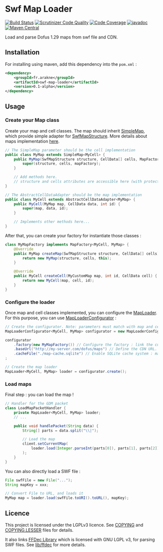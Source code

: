 # Swf Map Loader
[![Build Status](https://scrutinizer-ci.com/g/Arakne/SwfMapLoader/badges/build.png?b=master)](https://scrutinizer-ci.com/g/Arakne/SwfMapLoader/build-status/master) [![Scrutinizer Code Quality](https://scrutinizer-ci.com/g/Arakne/SwfMapLoader/badges/quality-score.png?b=master)](https://scrutinizer-ci.com/g/Arakne/SwfMapLoader/?branch=master) [![Code Coverage](https://scrutinizer-ci.com/g/Arakne/SwfMapLoader/badges/coverage.png?b=master)](https://scrutinizer-ci.com/g/Arakne/SwfMapLoader/?branch=master) [![javadoc](https://javadoc.io/badge2/fr.arakne/swf-map-loader/javadoc.svg)](https://javadoc.io/doc/fr.arakne/swf-map-loader) [![Maven Central](https://img.shields.io/maven-central/v/fr.arakne/swf-map-loader)](https://search.maven.org/artifact/fr.arakne/swf-map-loader) 
 
Load and parse Dofus 1.29 maps from swf file and CDN.

## Installation

For installing using maven, add this dependency into the `pom.xml` :

```xml
<dependency>
    <groupId>fr.arakne</groupId>
    <artifactId>swf-map-loader</artifactId>
    <version>0.1-alpha</version>
</dependency>
```

## Usage

### Create your Map class

Create your map and cell classes. The map should inherit [SimpleMap](src/main/java/fr/arakne/swfmaploader/map/SimpleMap.java), which provide simple adapter for [SwfMapStructure](src/main/java/fr/arakne/swfmaploader/swf/SwfMapStructure.java).
More details about maps implementation [here](https://github.com/Arakne/ArakneUtils/tree/master/arakne-map#map-implementation).

```java
// The SimpleMap parameter should be the cell implementation
public class MyMap extends SimpleMap<MyCell> {
    public MyMap(SwfMapStructure structure, CellData[] cells, MapFactory<MyCell, MyMap> mapFactory) {
        super(structure, cells, mapFactory);
    }

    // Add methods here.
    // structure and cells attributes are accessible here (with protected access)
}

// The AbstractCellDataAdapter should be the map implementation
public class MyCell extends AbstractCellDataAdapter<MyMap> {
    public MyCell(MyMap map, CellData data, int id) {
        super(map, data, id);
    }

    // Implements other methods here...
}
```

After that, you can create your factory for instantiate those classes :

```java
class MyMapFactory implements MapFactory<MyCell, MyMap> {
    @Override
    public MyMap createMap(SwfMapStructure structure, CellData[] cells) {
        return new MyMap(structure, cells, this);
    }

    @Override
    public MyCell createCell(MyCustomMap map, int id, CellData cell) {
        return new MyCell(map, cell, id);
    }
}
```

### Configure the loader

Once map and cell classes implemented, you can configure the [MapLoader](src/main/java/fr/arakne/swfmaploader/MapLoader.java).
For this purpose, you can use [MapLoaderConfigurator](src/main/java/fr/arakne/swfmaploader/MapLoaderConfigurator.java) :

```java
// Create the configurator. Note: parameters must match with map and cell implementations
MapLoaderConfigurator<MyCell, MyMap> configurator = new MapLoaderConfigurator<>();

configurator
    .factory(new MyMapFactory()) // Configure the factory : link the custom map implementation to the loader
    .baseUrl("http://my-server.com/dofus/maps") // Define the CDN URL. SWF files must be located at the given path
    .cacheFile("./map-cache.sqlite") // Enable SQLite cache system : maps will be parsed once, and will be retrieved from the cache for further access.
;

// Create the map loader
MapLoader<MyCell, MyMap> loader = configurator.create();
```

### Load maps

Final step : you can load the map !

```java
// Handler for the GDM packet
class LoadMapPacketHandler {
    private MapLoader<MyCell, MyMap> loader;
    // ...

    public void handlePacket(String data) {
        String[] parts = data.split("\\|");

        // Load the map
        client.setCurrentMap(
            loader.load(Integer.parseInt(parts[0]), parts[1], parts[2])
        );
    }
}
```

You can also directly load a SWF file :

```java
File swfFile = new File("...");
String mapKey = xxx;

// Convert File to URL, and loads it
MyMap map = loader.load(swfFile.toURI().toURL(), mapKey);
```

## Licence

This project is licensed under the LGPLv3 licence. See [COPYING](./COPYING) and [COPYING.LESSER](./COPYING.LESSER) files for details.

It also links [FFDec Library](https://github.com/jindrapetrik/jpexs-decompiler) which is licensed with GNU LGPL v3, for parsing SWF files.
See [lib/ffdec](lib/com/jpexs/ffdec-lib) for more details.
